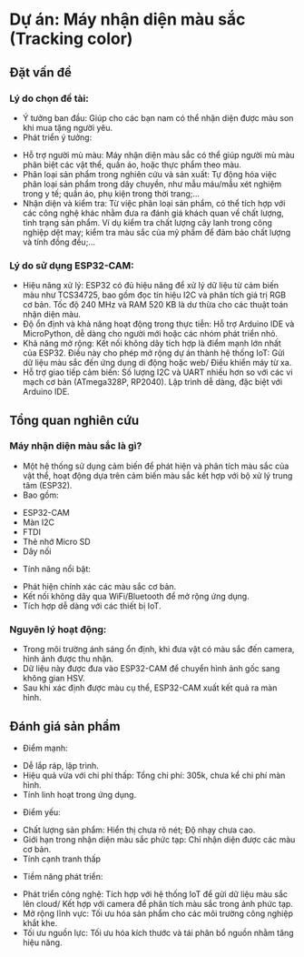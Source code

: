 # Dự án: Máy nhận diện màu sắc (Tracking color)
## Đặt vấn đề
### Lý do chọn đề tài: 
- Ý tưởng ban đầu: Giúp cho các bạn nam có thể nhận diện được màu son khi mua tặng người yêu.
- Phát triển ý tưởng: 
+ Hỗ trợ người mù màu: Máy nhận diện màu sắc có thể giúp người mù màu phân biệt các vật thể, quần áo, hoặc thực phẩm theo màu.
+ Phân loại sản phẩm trong nghiên cứu và sản xuất: Tự động hóa việc phân loại sản phẩm trong dây chuyền, như mẫu máu/mẫu xét nghiệm trong y tế; quần áo, phụ kiện trong thời trang;...
+ Nhận diện và kiểm tra: Từ việc phân loại sản phẩm, có thể tích hợp với các công nghệ khác nhằm đưa ra đánh giá khách quan về chất lượng, tình trạng sản phẩm. Ví dụ kiểm tra chất lượng cây lanh trong công nghiệp dệt may; kiểm tra màu sắc của mỹ phẩm để đảm bảo chất lượng và tính đồng đều;... 
### Lý do sử dụng ESP32-CAM:
- Hiệu năng xử lý: ESP32 có đủ hiệu năng để xử lý dữ liệu từ cảm biến màu như TCS34725, bao gồm đọc tín hiệu I2C và phân tích giá trị RGB cơ bản. Tốc độ 240 MHz và RAM 520 KB là dư thừa cho các thuật toán nhận diện màu.
- Độ ổn định và khả năng hoạt động trong thực tiễn: Hỗ trợ Arduino IDE và MicroPython, dễ dàng cho người mới hoặc các nhóm phát triển nhỏ.
- Khả năng mở rộng: Kết nối không dây tích hợp là điểm mạnh lớn nhất của ESP32. Điều này cho phép mở rộng dự án thành hệ thống IoT: Gửi dữ liệu màu sắc đến ứng dụng di động hoặc web/ Điều khiển máy từ xa.
- Hỗ trợ giao tiếp cảm biến: Số lượng I2C và UART nhiều hơn so với các vi mạch cơ bản (ATmega328P, RP2040). Lập trình dễ dàng, đặc biệt với Arduino IDE.
## Tổng quan nghiên cứu 
### Máy nhận diện màu sắc là gì?
- Một hệ thống sử dụng cảm biến để phát hiện và phân tích màu sắc của vật thể, hoạt động dựa trên cảm biến màu sắc kết hợp với bộ xử lý trung tâm (ESP32).
- Bao gồm:
+ ESP32-CAM
+ Màn I2C
+ FTDI
+ Thẻ nhớ Micro SD
+ Dây nối
- Tính năng nổi bật:
+ Phát hiện chính xác các màu sắc cơ bản.
+ Kết nối không dây qua WiFi/Bluetooth để mở rộng ứng dụng.
+ Tích hợp dễ dàng với các thiết bị IoT.
### Nguyên lý hoạt động:
- Trong môi trường ánh sáng ổn định, khi đưa vật có màu sắc đến camera, hình ảnh được thu nhận.
- Dữ liệu này được đưa vào ESP32-CAM để chuyển hình ảnh gốc sang không gian HSV.
- Sau khi xác định được màu cụ thể, ESP32-CAM xuất kết quả ra màn hình.
## Đánh giá sản phẩm
- Điểm mạnh:
+ Dễ lắp ráp, lập trình.
+ Hiệu quả vừa với chi phí thấp: Tổng chi phí: 305k, chưa kể chi phí màn hình.
+ Tính linh hoạt trong ứng dụng.
- Điểm yếu:
+ Chất lượng sản phẩm: Hiển thị chưa rõ nét; Độ nhạy chưa cao.
+ Giới hạn trong nhận diện màu sắc phức tạp: Chỉ nhận diện được các màu cơ bản.
+ Tính cạnh tranh thấp
- Tiềm năng phát triển:
+ Phát triển công nghệ: Tích hợp với hệ thống IoT để gửi dữ liệu màu sắc lên cloud/ Kết hợp với camera để phân tích màu sắc trong ảnh phức tạp.
+ Mở rộng lĩnh vực: Tối ưu hóa sản phẩm cho các môi trường công nghiệp khắt khe.
+ Tối ưu nguồn lực: Tối ưu hóa kích thước và tái phân bổ nguồn nhằm tăng hiệu năng.